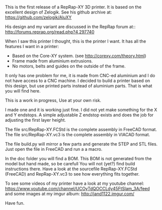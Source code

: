 This is the first release of a RepRap-XY 3D printer. It is based on the excellent design of Zelogik. See his github archive at:  https://github.com/zelogik/AluXY

His design and my variant are discussed in the RepRap forum at:: http://forums.reprap.org/read.php?4,297740

When I saw this printer I thought, this is the printer I want. It has all the features I want in a printer:

- Based on the Core-XY system. (see http://corexy.com/theory.html)
- Frame made from aluminium extrusions.
- No motors, belts and guides on the outside of the frame.

It only has one problem for me, it is made from CNC-ed aluminium and I do not have access to a CNC machine.
I decided to build a printer based on this design, but use printed parts instead of aluminium parts. That is what you will find here.

This is a work in progress, Use at your own risk.

I made one and it is working just fine.
I did not yet make something for the X and Y endstops.
A simple adjustable Z endstop exists and does the job for adjusting the first layer height.

The file src/RepRap-XY.FCStd is the complete assembly in FreeCAD format.
The file src/RepRap-XY.vc3 is the complete assembly in VIACAD format.

The file build.py will mirror a few parts and generate the STEP and STL files.
Just open the file in FreeCAD and run a a macro.

In the doc folder you will find a BOM. This BOM is not generated from the model but hand made, so be carefull
You will not (yet?) find build instructions there.  Have a look at the sourcefile RepRap-XY.FCStd (FreeCAD) and RepRap-XY.vc3 to see how everything fits together.

To see some videos of my printer have a look at my youtube channel: https://www.youtube.com/channel/UCOyTdQOCCLdy45FtSlam_3A/feed
and some images at my imgur album: http://jand1122.imgur.com/


Have fun. 
